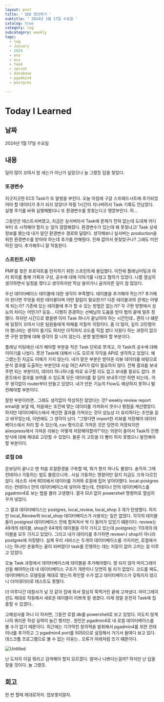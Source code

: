 ```yaml
---
layout: post
title: ' 업보 청산하기 '
subtitle: ' 2024년 1월 17일 수요일 '
catalog: true
category: log
subcategory: weekly
tags:
  - log
  - January
  - 2024
  - env
  - ecs
  - task
  - sprint
  - database
  - pgadmin4
  - postgres

---
```


# Today I Learned

## 날짜

2024년 1월 17일 수요일

## 내용

일이 많이 꼬여서 밤 새는거 아닌가 싶었으나 늘 그랬듯 답을 찾았다.

### 또경변수

 지긋지긋한 ECS Task가 또 말썽을 부린다. 오늘 아침에 구글 스프레드시트에 추가되었어야 할 데이터가 추가 되지 않았다! 하필 1시간이 지나버려서 Task 기록도 안남았다. 실행 주기를 바꿔 실행해봤더니 또 환경변수를 못찾는다고 땡깡부린다.  하…

 그동안은 테스트서버였고, 지금은 실서버라서 Task에 문제가 전혀 없는데 도대체 어디부터 또 시작해야 할지 눈 앞이 깜깜해졌다. 환경변수가 있는데 왜 못찾냐고! Task 상세정보를 봤는데 내가 알던 환경변수 경로와 달랐다. 생각해보니 실서버는 production을 위한 환경변수를 받아야 하는데 추가를 안해줬다. 진짜 없어서 못찾았구나? 그래도 미안하진 않다. 추가해주니 잘 작동한다.

### 스프린트 시작!

 PMF를 찾은 프로덕트를 런치하기 위한 스프린트에 돌입했다. 이전에 플래닝미팅과 여러 회의를 통해 기획과 구성, 공수에 대해 이야기를 나눴고 협의가 있었다. 나름 열심히 생각하면서 일정을 짰다고 생각하지만 막상 들어가니 골치아픈 일이 참 많았다.

 우선 데이터베이스 테이블에 대한 생각이 부족했다. 테이블을 추가해야 하는가? 추가해야 한다면 무엇을 위한 테이블이며 어떤 칼럼이 필요한가? 다른 테이블과의 관계는 어떻게 되는가? 기존에 있는 테이블에 추가 할 수 있는 방법은 없는가? 각 구현 방향에서 성능의 차이는 어떤가? 등등… 다행히 존경하는 선배님의 도움을 받아 협의 끝에 얼추 정했다. 하지만 시간으로 봤을떈 이미 Task 하나가 끝났어야 하는 시간인데..  괜히 나 떄문에 일정이 꼬여서 다른 팀원들에게 피해를 끼칠까 걱정이다. 좀 더 많이, 깊이 고민했어야 했나라는 생각이 들기도 하지만 아직까지 코드를 직접 썼다 지웠다 하는 과정이 없으면 구현 방향에 대해 생각이 잘 나지 않는다. 분명 발전해야 할 부분이다.

 플래닝 미팅에선 내가 해야할 부분을 작은 Task 단위로 쪼개고, 각 Task의 공수에 대해 이야기를 나눴다. 쪼갠 Task에 대해서 나도 모르게 각각을 API로 생각하고 있었다. 왜 그랬는진 지금도 이해가 가지 않는다. 내가 맡은 부분은 받아온 리뷰 데이터를 바탕으로 분석 결과를 도출하는 부분인데 사실 여긴 API가 많이 필요하지 않다. 전체 결과를 보내주면 되는 부분이지, 데이터 하나하나를 따로 요구할 리도 없고 보내줄 필요도 없다. 프론트에서 결과를 보여줄 수 있도록 모든 데이터를 잘 담아 보내주기만 하면 되는데.. 아무 생각없이 router부터 만들고 있었다. 내가 만든 기능의 Flow도 예상하지 못하니 발전해야할 부분이다.

 잘한 부분이라면.. 그래도 생각없이 작성하진 않았다는 것? weekly review report email을 보낼 때, 처음에는 조건에 맞는 데이터를 가져와서 갯수나 평점을 계산했었다. 하지만 데이터베이스에서 계산한 결과를 가져오는 것이 성능상 더 유리하다는 조언을 듣고 바꾸었는데, 이번에도 그 생각이 났다. “그렇다면 import한 리뷰를 저장해야 데이터베이스에서 처리 할 수 있는데, csv 형식으로 가져온 것은 당연히 저장되지만 aliexpress에서 가져온 리뷰는 어떻게 저장해야할까?”라는 의문이 들어서 Task의 진행 방식에 대해 제대로 고민할 수 있었다. 물론 이 고민을 더 빨리 하지 못했으니 발전해야 할 부분이다.

### 로컬 DB

 온보딩이 끝나고 맨 처음 로컬환경을 구축할 때, 뭐가 뭔지 하나도 몰랐다. 솔직히 그때 컨테이너 가동하는 법도 몰랐으니까.. 사실 가동하는 명령어만 알지 지금도 크게 다르진 않다. 테스트 서버 RDS에서 데이터를 가져와 로컬에 집어 넣어야했다. local-postgres 라는 컨테이너 안의 데이터베이스에 넣어야 했는데, 컨테이너 안의 데이터베이스를 pgadmin4로 보는 법을 몰라 고생했다. 결국 GUI 없이 powershell 명령어로 열심히 꾸겨 넣었다.

 그 결과 데이터베이스는 postgres, local_review, local_shop 3 개가 탄생했다. 하지만 local_Review와 local_shop 데이터베이스가 사용되는 일은 없었다. 각각의 테이블들이 postgresl 데이터베이스 안에 합쳐져서 싹 다 들어가 있었기 떄문이다. review는 49개의 테이블, shop은 64개의 테이블을 각각 가지고 있는데 postgres는 113개의 테이블을 모두 가지고 있었다. 그리고 내가 데이터를 추가하면 review나 shop이 아니라 postgres에 저장됐다. 실제 우리 서비스는 두개의 데이터베이스를 가지지만, 로컬에서 나는 하나만 운용하는 꼴이 되버렸다! task를 진행하는 데는 지장이 없어 고치는 걸 미루고 있었다.

 오늘 Task 과정에서 데이터베이스에 테이블을 추가해야했다. 잘 되지 않아 마이그레이션을 해야하는데 내 데이터베이스 구조가 개판이니 당연히 될 리가 없었다. 코드를 짜도, 데이터베이스 모델링을 제대로 했는지 확인할 수가 없고 데이터베이스가 갖춰지지 않으니 더미데이터로 테스트도 못했다.

 더 미루다간 대참사가 날 것 같아 집에 와서 열심히 뚝딱거린 끝에 고쳐냈다. 마이그레이션도 제대로 작동해서 새로운 테이블이 이쁘게 잘 생겼다. 이제 정말 온전히 Task에 집중할 수 있겠다.. 

 고해성사를 하나 더 하자면, 그동안 로컬 db를 powershell로 보고 있었다. 의도치 않게 나의 쿼리문 작성 실력이 늘긴 했지만.. 원인은 pgadmin4로 내 로컬 데이터베이스를 볼 수가 없기 때문이다. 최근에는 기가막힌 창의력을 발휘해서 pgadmin4를 위한 컨테이너를 추가하고 그 pgadmin4 port를 5050으로 설정해서 거기서 들여다 보고 있다. 데스크톱 프로그램으로 볼 수 없는 이유는.. 오류가 아래처럼 뜨기 떄문이다.

![Untitled](https://prod-files-secure.s3.us-west-2.amazonaws.com/0cf20186-0724-4a80-b423-3d24fc7470e1/556eaad5-4e75-44a7-89af-310ae6ce1e9c/Untitled.png)

난 도저히 이걸 뭐라고 검색해야 할지 모르겠다. 얼마나 나쁘다는걸까? 하지만 난 답을 찾을 것이다. 늘 그랬듯.

## 회고

한 번 할때 제대로하자. 업보쌓지말자.
